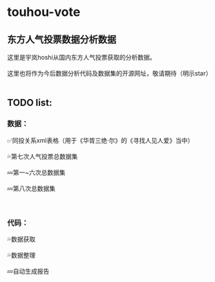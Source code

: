 # touhou-vote
## 东方人气投票数据分析数据
这里是宇岚hoshi从国内东方人气投票获取的分析数据。<br><br>
这里也将作为今后数据分析代码及数据集的开源网址，敬请期待（明示star）<br><br>
## TODO list:
### 数据：
✅同投关系xml表格（用于《华胥三绝·尔》的《寻找人见人爱》当中）<br><br>
💦第七次人气投票总数据集<br><br>
💤第一~六次总数据集<br><br>
💤第八次总数据集<br><br>
<br>
### 代码：
💦数据获取<br><br>
💦数据整理<br><br>
💤自动生成报告<br><br>

